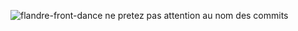 ![flandre-front-dance](https://github.com/user-attachments/assets/d74c13b0-e806-4036-a193-a8c3f5df8a9b)
ne pretez pas attention au nom des commits
